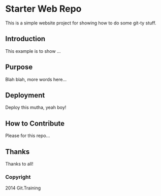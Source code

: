 # Starter Web Repo

This is a simple website project for showing how to do some git-ty stuff.

## Introduction

This example is to show ...

## Purpose

Blah blah, more words here...

## Deployment

Deploy this mutha, yeah boy!

## How to Contribute

Please for this repo...

## Thanks

Thanks to all!

### Copyright

2014 Git.Training